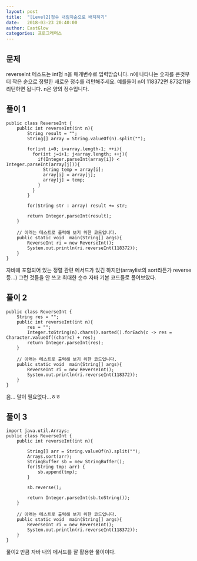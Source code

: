 ```yaml
---
layout: post
title:  "[Level2]정수 내림차순으로 배치하기"
date:   2018-03-23 20:40:00
author: EastGlow
categories: 프로그래머스
---
```

## 문제

reverseInt 메소드는 int형 n을 매개변수로 입력받습니다.
n에 나타나는 숫자를 큰것부터 작은 순으로 정렬한 새로운 정수를 리턴해주세요.
예를들어 n이 118372면 873211을 리턴하면 됩니다.
n은 양의 정수입니다.


## 풀이 1
~~~
public class ReverseInt {
	public int reverseInt(int n){
        String result = "";
        String[] array = String.valueOf(n).split("");

        for(int i=0; i<array.length-1; ++i){
          for(int j=i+1; j<array.length; ++j){
            if(Integer.parseInt(array[i]) < Integer.parseInt(array[j])){
              String temp = array[i];
              array[i] = array[j];
              array[j] = temp;
            }        
          }
        }

        for(String str : array) result += str;
    
		return Integer.parseInt(result);
	}
  
	// 아래는 테스트로 출력해 보기 위한 코드입니다.
	public static void  main(String[] args){
		ReverseInt ri = new ReverseInt();
		System.out.println(ri.reverseInt(118372));
	}
}
~~~
자바에 포함되어 있는 정렬 관련 메서드가 있긴 하지만(arraylist의 sort라든가 reverse 등...) 그런 것들을 안 쓰고 최대한 순수 자바 기본 코드들로 풀어보았다.


## 풀이 2
~~~
public class ReverseInt {
    String res = "";
    public int reverseInt(int n){
        res = "";
        Integer.toString(n).chars().sorted().forEach(c -> res = Character.valueOf((char)c) + res);
        return Integer.parseInt(res);
    }

    // 아래는 테스트로 출력해 보기 위한 코드입니다.
    public static void  main(String[] args){
        ReverseInt ri = new ReverseInt();
        System.out.println(ri.reverseInt(118372));
    }
}
~~~
음... 말이 필요없다...ㅎㅎ


## 풀이 3
~~~
import java.util.Arrays;
public class ReverseInt {
    public int reverseInt(int n){

        String[] arr = String.valueOf(n).split("");
        Arrays.sort(arr);
        StringBuffer sb = new StringBuffer();
        for(String tmp: arr) {
            sb.append(tmp);
        }

        sb.reverse();

        return Integer.parseInt(sb.toString());
    }

    // 아래는 테스트로 출력해 보기 위한 코드입니다.
    public static void  main(String[] args){
        ReverseInt ri = new ReverseInt();
        System.out.println(ri.reverseInt(118372));
    }
}
~~~
풀이2 만큼 자바 내의 메서드를 잘 활용한 풀이이다.